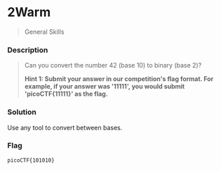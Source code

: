 # 2Warm
> General Skills

### Description
> Can you convert the number 42 (base 10) to binary (base 2)?
>
>
> **Hint 1: Submit your answer in our competition's flag format. For example, if your answer was '11111', you would submit 'picoCTF{11111}' as the flag.**

### Solution
Use any tool to convert between bases.

### Flag
`picoCTF{101010}`
